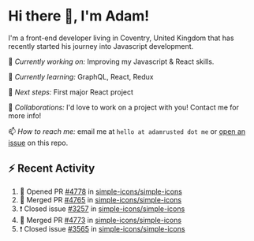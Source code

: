 # Hi there 👋, I'm Adam!

I'm a front-end developer living in Coventry, United Kingdom that has recently started his journey into Javascript development.

🔨 *Currently working on:* Improving my Javascript & React skills.

🌱 *Currently learning:* GraphQL, React, Redux

🎯 *Next steps:* First major React project

🤝 *Collaborations:* I'd love to work on a project with you! Contact me for more info!

📫 *How to reach me:* email me at `hello at adamrusted dot me` or [open an issue](https://github.com/adamrusted/adamrusted/issues/new) on this repo.

## :zap: Recent Activity
<!--START_SECTION:activity-->
1. 💪 Opened PR [#4778](https://github.com/simple-icons/simple-icons/pull/4778) in [simple-icons/simple-icons](https://github.com/simple-icons/simple-icons)
2. 🎉 Merged PR [#4765](https://github.com/simple-icons/simple-icons/pull/4765) in [simple-icons/simple-icons](https://github.com/simple-icons/simple-icons)
3. ❗️ Closed issue [#3257](https://github.com/simple-icons/simple-icons/issues/3257) in [simple-icons/simple-icons](https://github.com/simple-icons/simple-icons)
4. 🎉 Merged PR [#4773](https://github.com/simple-icons/simple-icons/pull/4773) in [simple-icons/simple-icons](https://github.com/simple-icons/simple-icons)
5. ❗️ Closed issue [#3565](https://github.com/simple-icons/simple-icons/issues/3565) in [simple-icons/simple-icons](https://github.com/simple-icons/simple-icons)
<!--END_SECTION:activity-->

